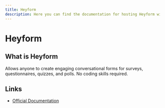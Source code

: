 ```yaml
---
title: Heyform
description: Here you can find the documentation for hosting Heyform with Coolify.
---
```


# Heyform

<ZoomableImage src="/docs/images/services/heyform.svg" />

## What is Heyform

Allows anyone to create engaging conversational forms for surveys, questionnaires, quizzes, and polls. No coding skills required.

## Links

- [Official Documentation](https://docs.heyform.net/open-source/self-hosting?utm_source=coolify.io)
